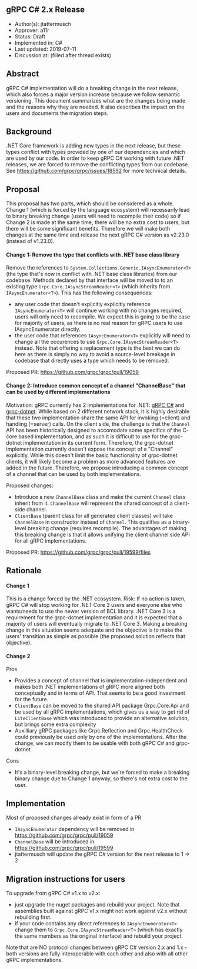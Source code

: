 gRPC C# 2.x Release 
----
* Author(s): jtattermusch
* Approver: a11r
* Status: Draft
* Implemented in: C#
* Last updated: 2019-07-11
* Discussion at: <google group thread> (filled after thread exists)

## Abstract

gRPC C# implementation will do a breaking change in the next release, which
also forces a major version increase because we follow semantic versioning.
This document summarizes what are the changes being made and the reasons why they are needed.
It also describes the impact on the users and documents the migration steps.

## Background

.NET Core framework is adding new types in the next release, but these
types conflict with types provided by one of our dependencies and which are used by our code.
In order to keep gRPC C# working with future .NET releases, we are forced to remove
the conflicting types from our codebase. See https://github.com/grpc/grpc/issues/18592
for more technical details.

## Proposal

This proposal has two parts, which should be considered as a whole. Change 1 (which is forced by the language ecosystem)
will necessarily lead to binary breaking change (users will need to recompile their code) so if Change 2
is made at the same time, there will be no extra cost to users, but there will be some significant benefits.
Therefore we will make both changes at the same time and release the next gRPC C# version as v2.23.0 (instead of v1.23.0).

#### Change 1: Remove the type that conflicts with .NET base class library

Remove the references to `System.Collections.Generic.IAsyncEnumerator<T>` (the type that's now in conflict
with .NET base class libraries) from our codebase. Methods declared by that interface will be moved to 
to an existing type `Grpc.Core.IAsyncStreamReader<T>` (which inherits from `IAsyncEnumerator<T>`).
This has the following consequences:
- any user code that doesn't explicitly explicitly reference `IAsyncEnumerator<T>` will continue working with
  no changes required, users will only need to recompile. We expect this is going to be the case for majority of users,
  as there is no real reason for gRPC users to use IAsyncEnumerator<T> directly.
- the user code that references `IAsyncEnumerator<T>` explicitly will need to change all the occurences to use `Grpc.Core.IAsyncStreamReader<T>` 
  instead. Note that offering a replacement type is the best we can do here as there is simply no way to avoid a source-level breakage in codebase that directly uses a type which needs to be removed.

Proposed PR: https://github.com/grpc/grpc/pull/19059

#### Change 2: Introduce common concept of a channel "ChannelBase" that can be used by different implementations

Motivation: gRPC currently has 2 implementations for .NET: [gRPC C#](https://github.com/grpc/grpc/tree/master/src/csharp) and [grpc-dotnet](https://github.com/grpc/grpc-dotnet). While based on 2 different network stack,
it is highly desirable that these two implementation share the same API for invoking (=client) and handling (=server) calls.
On the client side, the challenge is that the `Channel` API has been historically designed to accomodate some specifics
of the C-core based implementation, and as such it is difficult to use for the grpc-dotnet implementation in its current form. Therefore, the grpc-dotnet implementation currently doesn't expose the concept of a "Channel" explicitly. While this doesn't limit the basic functionality of grpc-dotnet clients, it will likely become a problem as more advanced features are added in the future. Therefore, we propose introducing a common concept of a channel that can be used by both implementations.

Proposed changes:
- Introduce a new `ChannelBase` class and make the current `Channel` class inherit from it. `ChannelBase` will represent the shared concept of a client-side channel.
- `ClientBase` (parent class for all generated client classes) will take `ChannelBase` in constructor instead of `Channel`.
  This qualifies as a binary-level breaking change (requires recompile).
  The advantages of making this breaking change is that it allows unifying the client channel side API for all gRPC implementations.
  
Proposed PR: https://github.com/grpc/grpc/pull/19599/files

## Rationale

#### Change 1

This is a change forced by the .NET ecosystem. Risk: If no action is taken, gRPC C# will stop working for .NET Core 3 users
and everyone else who wants/needs to use the newer version of BCL library. .NET Core 3 is a requirement for the grpc-dotnet implementation and it is expected that a majority of users will eventually migrate to .NET Core 3. Making a breaking change in this situation seems adequate and the objective is to make the users' transition as simple as possible (the proposed solution reflects that objective).

#### Change 2

Pros
- Provides a concept of channel that is implementation-independent and makes both .NET implementations of gRPC more aligned both conceptually and in terms of API. That seems to be a good investment for the future.
- `ClientBase` can be moved to the shared API package Grpc.Core.Api and be used by all gRPC implementations, which gives us a way to get rid of `LiteClientBase` which was introduced to provide an alternative solution, but brings some extra complexity 
- Auxilliary gRPC packages like Grpc.Reflection and Grpc.HealthCheck could previously be used only by one of the implementations. After the change, we can modify them to be usable with both gRPC C# and grpc-dotnet

Cons
- It's a binary-level breaking change, but we're forced to make a breaking binary change due to Change 1 anyway, so there's not extra cost to the user.

## Implementation

Most of proposed changes already exist in form of a PR
- `IAsyncEnumerator` dependency will be removed in https://github.com/grpc/grpc/pull/19059
- `ChannelBase` will be introduced in https://github.com/grpc/grpc/pull/19599
- jtattermusch will update the gRPC C# version for the next release to 1 -> 2

## Migration instructions for users

To upgrade from gRPC C# v1.x to v2.x:
- just upgrade the nuget packages and rebuild your project. Note that assemblies built against gRPC v1.x might not work against v2.x without rebuilding first.
- if your code contains any direct references to `IAsyncEnumerator<T>` change them to `Grpc.Core.IAsyncStreamReader<T>` (which has exactly the same members as the original interface) and rebuild your project.

Note that are NO protocol changes between gRPC C# version 2.x and 1.x - both versions are fully interoperable with each other and also with all other gRPC implementations.
